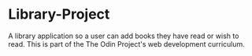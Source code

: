# Library-Project
A library application so a user can add books they have read or wish to read. This is part of the The Odin Project's web development curriculum.
